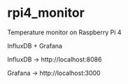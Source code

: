 # rpi4_monitor

Temperature monitor on Raspberry Pi 4

InfluxDB + Grafana

InfluxDB  -> http://localhost:8086 

Grafana   -> http://localhost:3000
